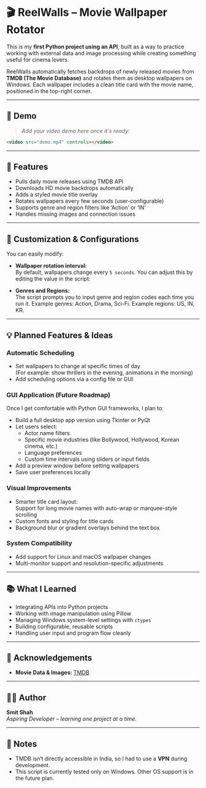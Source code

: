 # 🎬 ReelWalls – Movie Wallpaper Rotator

This is my **first Python project using an API**, built as a way to practice working with external data and image processing while creating something useful for cinema lovers.

ReelWalls automatically fetches backdrops of newly released movies from **TMDB (The Movie Database)** and rotates them as desktop wallpapers on Windows. Each wallpaper includes a clean title card with the movie name, positioned in the top-right corner.

---

## 🎥 Demo

> *Add your video demo here once it's ready:*

```html
<video src="demo.mp4" controls></video>
```

---

## 🚀 Features

- Pulls daily movie releases using TMDB API
- Downloads HD movie backdrops automatically
- Adds a styled movie title overlay
- Rotates wallpapers every few seconds (user-configurable)
- Supports genre and region filters like ‘Action’ or ‘IN’
- Handles missing images and connection issues

---

## 🎨 Customization & Configurations

You can easily modify:

- **Wallpaper rotation interval:**\
  By default, wallpapers change every `5 seconds`. You can adjust this by editing the value in the script:

- **Genres and Regions:**\
  The script prompts you to input genre and region codes each time you run it. Example genres: Action, Drama, Sci-Fi. Example regions: US, IN, KR.

---

## 💡 Planned Features & Ideas

### Automatic Scheduling

- Set wallpapers to change at specific times of day\
  (For example: show thrillers in the evening, animations in the morning)
- Add scheduling options via a config file or GUI

### GUI Application (Future Roadmap)

Once I get comfortable with Python GUI frameworks, I plan to:

- Build a full desktop app version using Tkinter or PyQt
- Let users select:
  - Actor name filters
  - Specific movie industries (like Bollywood, Hollywood, Korean cinema, etc.)
  - Language preferences
  - Custom time intervals using sliders or input fields
- Add a preview window before setting wallpapers
- Save user preferences locally

### Visual Improvements

- Smarter title card layout:\
  Support for long movie names with auto-wrap or marquee-style scrolling
- Custom fonts and styling for title cards
- Background blur or gradient overlays behind the text box

### System Compatibility

- Add support for Linux and macOS wallpaper changes
- Multi-monitor support and resolution-specific adjustments

---

## 📚 What I Learned

- Integrating APIs into Python projects
- Working with image manipulation using Pillow
- Managing Windows system-level settings with `ctypes`
- Building configurable, reusable scripts
- Handling user input and program flow cleanly

---

## 🙌 Acknowledgements

- **Movie Data & Images:** [TMDB](https://www.themoviedb.org/)

---

## 🧑‍💻 Author

**Smit Shah**\
*Aspiring Developer – learning one project at a time.*

---

## 🔖 Notes

- TMDB isn’t directly accessible in India, so I had to use a **VPN** during development.
- This script is currently tested only on Windows. Other OS support is in the future plan.

